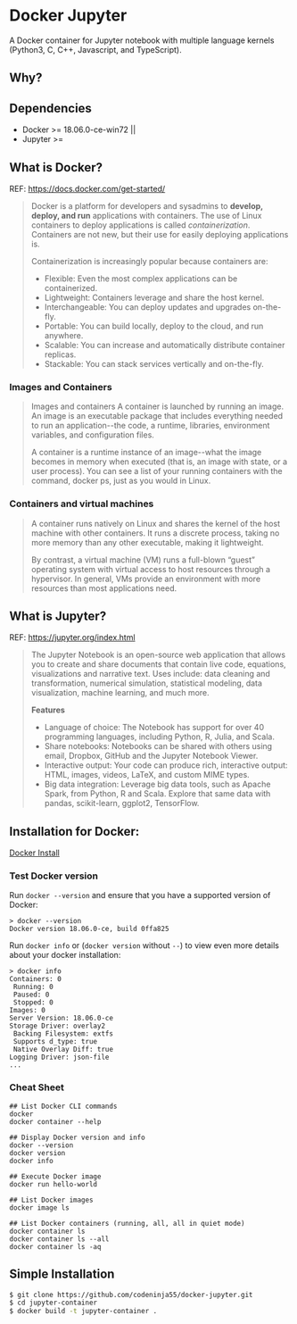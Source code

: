 # Docker Jupyter
A Docker container for Jupyter notebook with multiple language kernels (Python3, C, C++, Javascript, and TypeScript).

## Why?



## Dependencies

* Docker >= 18.06.0-ce-win72 ||
* Jupyter >= 

## What is Docker?

REF: https://docs.docker.com/get-started/

> Docker is a platform for developers and sysadmins to **develop, deploy, and run** applications with containers. The use of Linux containers to deploy applications is called *containerization*. Containers are not new, but their use for easily deploying applications is.
>
> Containerization is increasingly popular because containers are:
>
> - Flexible: Even the most complex applications can be containerized.
> - Lightweight: Containers leverage and share the host kernel.
> - Interchangeable: You can deploy updates and upgrades on-the-fly.
> - Portable: You can build locally, deploy to the cloud, and run anywhere.
> - Scalable: You can increase and automatically distribute container replicas.
> - Stackable: You can stack services vertically and on-the-fly.

### Images and Containers

> Images and containers
> A container is launched by running an image. An image is an executable package that includes everything needed to run an application--the code, a runtime, libraries, environment variables, and configuration files.
>
> A container is a runtime instance of an image--what the image becomes in memory when executed (that is, an image with state, or a user process). You can see a list of your running containers with the command, docker ps, just as you would in Linux.

### Containers and virtual machines

> A container runs natively on Linux and shares the kernel of the host machine with other containers. It runs a discrete process, taking no more memory than any other executable, making it lightweight.
>
> By contrast, a virtual machine (VM) runs a full-blown “guest” operating system with virtual access to host resources through a hypervisor. In general, VMs provide an environment with more resources than most applications need.

## What is Jupyter?

REF: https://jupyter.org/index.html

> The Jupyter Notebook is an open-source web application that allows you to create and share documents that contain live code, equations, visualizations and narrative text. Uses include: data cleaning and transformation, numerical simulation, statistical modeling, data visualization, machine learning, and much more.
>
> **Features**
>
> * Language of choice: The Notebook has support for over 40 programming languages, including Python, R, Julia, and Scala.
> * Share notebooks: Notebooks can be shared with others using email, Dropbox, GitHub and the Jupyter Notebook Viewer.
> * Interactive output: Your code can produce rich, interactive output: HTML, images, videos, LaTeX, and custom MIME types. 
> * Big data integration: Leverage big data tools, such as Apache Spark, from Python, R and Scala. Explore that same data with pandas, scikit-learn, ggplot2, TensorFlow. 

## Installation for Docker:

[Docker Install](https://docs.docker.com/docker-for-windows/install/)

### Test Docker version

Run `docker --version` and ensure that you have a supported version of Docker: 

```shell
> docker --version
Docker version 18.06.0-ce, build 0ffa825
```

Run `docker info` or (`docker version` without `--`) to view even more details about your docker installation: 

```shell
> docker info
Containers: 0
 Running: 0
 Paused: 0
 Stopped: 0
Images: 0
Server Version: 18.06.0-ce
Storage Driver: overlay2
 Backing Filesystem: extfs
 Supports d_type: true
 Native Overlay Diff: true
Logging Driver: json-file
...
```

### Cheat Sheet

```shell
## List Docker CLI commands
docker
docker container --help

## Display Docker version and info
docker --version
docker version
docker info

## Execute Docker image
docker run hello-world

## List Docker images
docker image ls

## List Docker containers (running, all, all in quiet mode)
docker container ls
docker container ls --all
docker container ls -aq
```

## Simple Installation

```bash
$ git clone https://github.com/codeninja55/docker-jupyter.git
$ cd jupyter-container
$ docker build -t jupyter-container .
```

